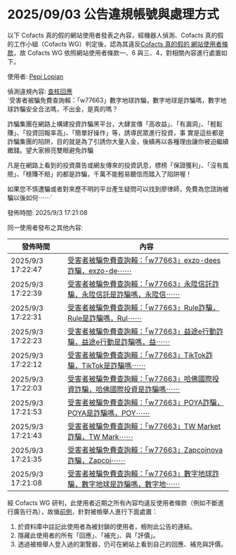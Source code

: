 2025/09/03 公告違規帳號與處理方式
=========

以下 Cofacts 真的假的網站使用者發表之內容，經機器人偵測、Cofacts 真的假的工作小組（Cofacts WG）判定後，認為其違反[Cofacts 真的假的 網站使用者條款](https://github.com/cofacts/rumors-site/blob/master/LEGAL.md)，故 Cofacts WG 依照網站使用者條款一、6 與三、4，對相關內容進行處置如下。

使用者: [Pepi Lopian](https://cofacts.github.io/community-builder/#/editorworks?type=0&day=365&userId=p1DeDpkBkYc0K64ECXPG)

偵測違規內容: [查核回應](https://cofacts.tw/reply/rlDhDpkBkYc0K64ERnPD)<br>`受害者被騙免費查詢賴：「w77663」數字地球詐騙，數字地球是詐騙嗎，數字地球詐騙安全合法嗎，不出金，是真的嗎？


詐騙集團在網路上構建投資詐騙黑平台，大肆宣傳「高收益」、「有漏洞」、「輕鬆賺」、「投資回報率高」、「簡單好操作」等，誘導民眾進行投資，事 實是這些都是詐騙集團的陷阱，目的就是為了引誘你大量入金，後續再以各種理由讓你被迫繼續繳錢。望大家擦亮雙眼避免詐騙 

凡是在網路上看到的投資廣告或網友傳來的投資訊息，標榜「保證獲利」、「沒有風險」、「穩賺不賠」的都是詐騙，千萬不能輕易聽信而踏入了陷阱喔！

如果您不慎遭騙或者對來歷不明的平台產生疑問可以找到廖律師，免費為您諮詢被騙以後如何⋯⋯`

發佈時間: 2025/9/3 17:21:08

同一使用者發布之其他內容:

|發佈時間|內容|
|---|---|
| 2025/9/3 17:22:47 | [受害者被騙免費查詢賴：「w77663」exzo-dees詐騙，exzo-de⋯⋯](https://cofacts.tw/reply/ulDiDpkBkYc0K64ExnOc) |
| 2025/9/3 17:22:39 | [受害者被騙免費查詢賴：「w77663」永陞信託詐騙，永陞信託是詐騙嗎，永陞信⋯⋯](https://cofacts.tw/reply/uVDiDpkBkYc0K64EqHNI) |
| 2025/9/3 17:22:31 | [受害者被騙免費查詢賴：「w77663」Rule詐騙，Rule是詐騙嗎，Rul⋯⋯](https://cofacts.tw/reply/t1DiDpkBkYc0K64EinOj) |
| 2025/9/3 17:22:23 | [受害者被騙免費查詢賴：「w77663」益途e行動詐騙，益途e行動是詐騙嗎，益⋯⋯](https://cofacts.tw/reply/tVDiDpkBkYc0K64Ea3Pq) |
| 2025/9/3 17:22:12 | [受害者被騙免費查詢賴：「w77663」TikTok詐騙，TikTok是詐騙嗎⋯⋯](https://cofacts.tw/reply/tFDiDpkBkYc0K64EPnNE) |
| 2025/9/3 17:22:03 | [受害者被騙免費查詢賴：「w77663」哈佛國際投資詐騙，哈佛國際投資是詐騙嗎⋯⋯](https://cofacts.tw/reply/s1DiDpkBkYc0K64EG3Ok) |
| 2025/9/3 17:21:53 | [受害者被騙免費查詢賴：「w77663」POYA詐騙，POYA是詐騙嗎，POY⋯⋯](https://cofacts.tw/reply/sVDhDpkBkYc0K64E9XNe) |
| 2025/9/3 17:21:43 | [受害者被騙免費查詢賴：「w77663」TW Market詐騙，TW Mark⋯⋯](https://cofacts.tw/reply/sFDhDpkBkYc0K64EzXP4) |
| 2025/9/3 17:21:35 | [受害者被騙免費查詢賴：「w77663」Zapcoinova詐騙，Zapcoi⋯⋯](https://cofacts.tw/reply/r1DhDpkBkYc0K64ErXPz) |
| 2025/9/3 17:21:08 | [受害者被騙免費查詢賴：「w77663」數字地球詐騙，數字地球是詐騙嗎，數字地⋯⋯](https://cofacts.tw/reply/rlDhDpkBkYc0K64ERnPD) |

經 Cofacts WG 研判，此使用者近期之所有內容均違反使用者條款（例如不斷進行廣告行為），故循[前例](https://github.com/cofacts/takedowns/blob/master/2021/1125-2nd-spam.md)，針對被檢舉人進行下面處置：
1. 於資料庫中註記此使用者為被封鎖的使用者，檢附此公告的連結。
2. 隱藏此使用者的所有「回應」、「補充」、與「評價」。
3. 透過被檢舉人登入過的瀏覽器，仍可在網站上看到自己的回應、補充與評價。
